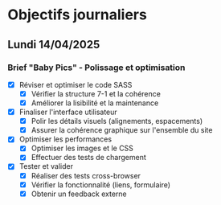 # Objectifs journaliers

## Lundi 14/04/2025

### Brief "Baby Pics" - Polissage et optimisation

- [x] Réviser et optimiser le code SASS
  - [x] Vérifier la structure 7-1 et la cohérence
  - [x] Améliorer la lisibilité et la maintenance

- [x] Finaliser l'interface utilisateur
  - [x] Polir les détails visuels (alignements, espacements)
  - [x] Assurer la cohérence graphique sur l'ensemble du site

- [x] Optimiser les performances
  - [x] Optimiser les images et le CSS
  - [x] Effectuer des tests de chargement

- [x] Tester et valider
  - [x] Réaliser des tests cross-browser
  - [x] Vérifier la fonctionnalité (liens, formulaire)
  - [x] Obtenir un feedback externe 